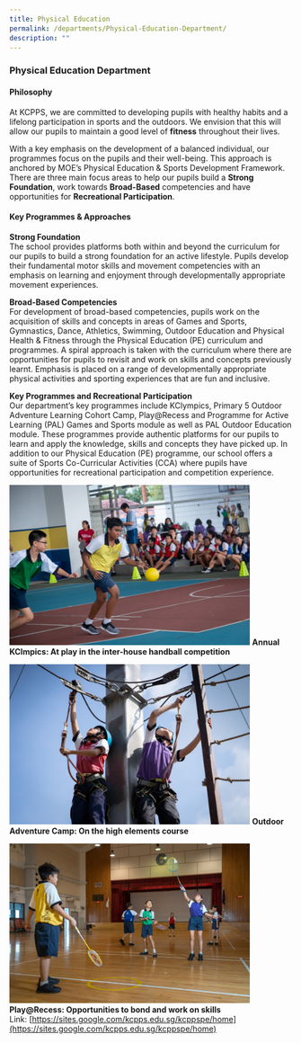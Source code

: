 ```yaml
---
title: Physical Education
permalink: /departments/Physical-Education-Department/
description: ""
---
```

### **Physical Education Department**

#### **Philosophy**
At KCPPS, we are committed to developing pupils with healthy habits and a lifelong participation in sports and the outdoors. We envision that this will allow our pupils to maintain a good level of **fitness** throughout their lives.

With a key emphasis on the development of a balanced individual, our programmes focus on the pupils and their well-being. This approach is anchored by MOE’s Physical Education & Sports Development Framework. There are three main focus areas to help our pupils build a **Strong Foundation**, work towards **Broad-Based** competencies and have opportunities for **Recreational Participation**.

#### **Key Programmes & Approaches**
**Strong Foundation**<br>
The school provides platforms both within and beyond the curriculum for our pupils to build a strong foundation for an active lifestyle. Pupils develop their fundamental motor skills and movement competencies with an emphasis on learning and enjoyment through developmentally appropriate movement experiences.

**Broad-Based Competencies**<br>
For development of broad-based competencies, pupils work on the acquisition of skills and concepts in areas of Games and Sports, Gymnastics, Dance, Athletics, Swimming, Outdoor Education and Physical Health & Fitness through the Physical Education (PE) curriculum and programmes. A spiral approach is taken with the curriculum where there are opportunities for pupils to revisit and work on skills and concepts previously learnt. Emphasis is placed on a range of developmentally appropriate physical activities and sporting experiences that are fun and inclusive.

**Key Programmes and Recreational Participation**<br>
Our department’s key programmes include KClympics, Primary 5 Outdoor Adventure Learning Cohort Camp, Play@Recess and Programme for Active Learning (PAL) Games and Sports module as well as PAL Outdoor Education module. These programmes provide authentic platforms for our pupils to learn and apply the knowledge, skills and concepts they have picked up. In addition to our Physical Education (PE) programme, our school offers a suite of Sports Co-Curricular Activities (CCA) where pupils have opportunities for recreational participation and competition experience.

<img src="/images/pe%20dept%201.jpg" 
     style="width:85%">
**Annual KClmpics: At play in the inter-house handball competition**

<img src="/images/pe%20dept%202.jpg" 
     style="width:85%">
**Outdoor Adventure Camp: On the high elements course**

<img src="/images/pe%20dept%203.jpg" 
     style="width:85%">
**Play@Recess: Opportunities to bond and work on skills**
Link: [https://sites.google.com/kcpps.edu.sg/kcppspe/home](https://sites.google.com/kcpps.edu.sg/kcppspe/home)